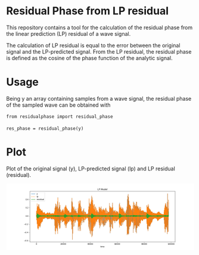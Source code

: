 # Residual Phase from LP residual

This repository contains a tool for the calculation of the residual phase from the linear prediction (LP) residual of a wave signal. <br>

The calculation of LP residual is equal to the error between the original signal and the LP-predicted signal.
From the LP residual, the residual phase is defined as the cosine of the phase function of the analytic signal.

# Usage

Being y an array containing samples from a wave signal, the residual phase of the sampled wave can be obtained with

```
from residualphase import residual_phase

res_phase = residual_phase(y)
```

# Plot

Plot of the original signal (y), LP-predicted signal (lp) and LP residual (residual). 


![Image description](output/residual_signal.png)




